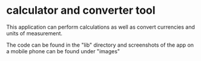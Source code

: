 # calculator and converter tool


This application can perform calculations as well as convert currencies and units of measurement. 

The code can be found in the "lib" directory and screenshots of the app on a mobile phone can be found under "images"

